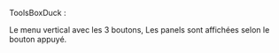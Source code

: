 ToolsBoxDuck :

Le menu vertical avec les 3 boutons,
Les panels sont affichées selon le bouton appuyé.


